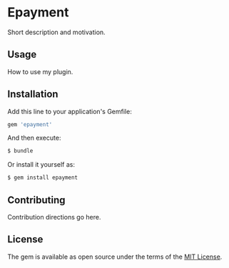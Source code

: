 # Epayment
Short description and motivation.

## Usage
How to use my plugin.

## Installation
Add this line to your application's Gemfile:

```ruby
gem 'epayment'
```

And then execute:
```bash
$ bundle
```

Or install it yourself as:
```bash
$ gem install epayment
```

## Contributing
Contribution directions go here.

## License
The gem is available as open source under the terms of the [MIT License](https://opensource.org/licenses/MIT).
